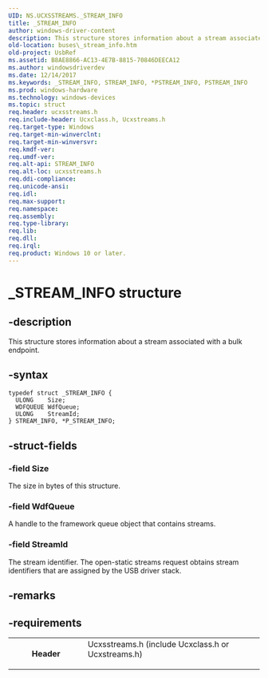 ```yaml
---
UID: NS.UCXSSTREAMS._STREAM_INFO
title: _STREAM_INFO
author: windows-driver-content
description: This structure stores information about a stream associated with a bulk endpoint.
old-location: buses\_stream_info.htm
old-project: UsbRef
ms.assetid: B8AE8866-AC13-4E7B-8815-70846DEECA12
ms.author: windowsdriverdev
ms.date: 12/14/2017
ms.keywords: _STREAM_INFO, STREAM_INFO, *PSTREAM_INFO, PSTREAM_INFO
ms.prod: windows-hardware
ms.technology: windows-devices
ms.topic: struct
req.header: ucxsstreams.h
req.include-header: Ucxclass.h, Ucxstreams.h
req.target-type: Windows
req.target-min-winverclnt: 
req.target-min-winversvr: 
req.kmdf-ver: 
req.umdf-ver: 
req.alt-api: STREAM_INFO
req.alt-loc: ucxsstreams.h
req.ddi-compliance: 
req.unicode-ansi: 
req.idl: 
req.max-support: 
req.namespace: 
req.assembly: 
req.type-library: 
req.lib: 
req.dll: 
req.irql: 
req.product: Windows 10 or later.
---
```


# _STREAM_INFO structure



## -description
This structure stores information about a stream associated with a bulk endpoint.



## -syntax

````
typedef struct _STREAM_INFO {
  ULONG    Size;
  WDFQUEUE WdfQueue;
  ULONG    StreamId;
} STREAM_INFO, *P_STREAM_INFO;
````


## -struct-fields

### -field Size

The size in bytes of this structure.


### -field WdfQueue

A handle to the framework queue object that contains streams.


### -field StreamId

The stream identifier. The open-static streams request obtains stream identifiers that are assigned by the USB driver stack.


## -remarks


## -requirements
<table>
<tr>
<th width="30%">
Header

</th>
<td width="70%">
<dl>
<dt>Ucxsstreams.h (include Ucxclass.h or Ucxstreams.h)</dt>
</dl>
</td>
</tr>
</table>